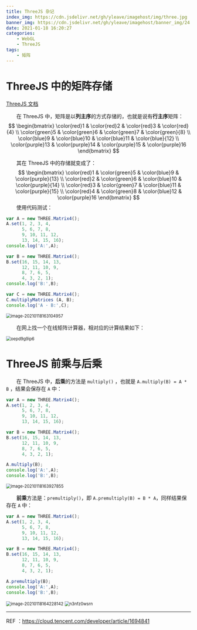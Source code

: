 ```yaml
---
title: ThreeJS 杂记
index_img: https://cdn.jsdelivr.net/gh/yleave/imagehost/img/three.jpg
banner_img: https://cdn.jsdelivr.net/gh/yleave/imagehost/banner_img/24.jpg
date: 2021-01-18 16:20:27
categories:
    - WebGL
    - ThreeJS
tags:
    - 矩阵
---
```




# ThreeJS 中的矩阵存储

[ThreeJS 文档](https://threejs.org/docs/index.html#api/zh/math/Matrix4)



&emsp;&emsp;在 ThreeJS 中，矩阵是以**列主序**的方式存储的，也就是说有**行主序**矩阵：
$$
\begin{bmatrix}  \color{red}1 & \color{red}2 & \color{red}3 & \color{red}{4} \\ \color{green}5 & \color{green}6 & \color{green}7 & \color{green}{8} \\ \color{blue}9 & \color{blue}10 & \color{blue}11 & \color{blue}{12} \\ \color{purple}13 & \color{purple}14 & \color{purple}15 & \color{purple}16 \end{bmatrix}
$$


&emsp;&emsp;其在 ThreeJS 中的存储就变成了：
$$
\begin{bmatrix}  \color{red}1 & \color{green}5 & \color{blue}9 & \color{purple}{13} \\ \color{red}2 & \color{green}6 & \color{blue}10 & \color{purple}{14} \\ \color{red}3 & \color{green}7 & \color{blue}11 & \color{purple}{15} \\ \color{red}4 & \color{green}8 & \color{blue}12 & \color{purple}16 \end{bmatrix}
$$
&emsp;&emsp;使用代码测试：

```js
var A = new THREE.Matrix4();
A.set(1, 2, 3, 4,
      5, 6, 7, 8,
      9, 10, 11, 12,
      13, 14, 15, 16);
console.log('A:',A);

var B = new THREE.Matrix4();
B.set(16, 15, 14, 13,
      12, 11, 10, 9,
      8, 7, 6, 5,
      4, 3, 2, 1);
console.log('B:',B);

var C = new THREE.Matrix4();
C.multiplyMatrices (A, B);    
console.log('A · B:',C);
```

<img src="https://cdn.jsdelivr.net/gh/yleave/imagehost@master/img/image-20210118163104957.png" alt="image-20210118163104957" style="zoom:80%;" />

&emsp;&emsp;在网上找一个在线矩阵计算器，相对应的计算结果如下：

<img src="https://cdn.jsdelivr.net/gh/yleave/imagehost@master/img/oepd9g9ip6.jpeg" alt="oepd9g9ip6" style="zoom:80%;" />

# ThreeJS 前乘与后乘 

&emsp;&emsp;在 ThreeJS 中，**后乘**的方法是 `multiply()` ，也就是 `A.multiply(B) = A * B` ，结果会保存在 `A` 中：

```js
var A = new THREE.Matrix4();
A.set(1, 2, 3, 4,
      5, 6, 7, 8,
      9, 10, 11, 12,
      13, 14, 15, 16);

var B = new THREE.Matrix4();
B.set(16, 15, 14, 13,
      12, 11, 10, 9,
      8, 7, 6, 5,
      4, 3, 2, 1);

A.multiply(B);
console.log('A:',A);
console.log('B:',B);
```

<img src="https://cdn.jsdelivr.net/gh/yleave/imagehost@master/img/image-20210118163927855.png" alt="image-20210118163927855" style="zoom:80%;" />

&emsp;&emsp;**前乘**方法是：`premultiply()`，即 `A.premultiply(B) = B * A`，同样结果保存在 `A` 中：

```js
var A = new THREE.Matrix4();
A.set(1, 2, 3, 4,
      5, 6, 7, 8,
      9, 10, 11, 12,
      13, 14, 15, 16);

var B = new THREE.Matrix4();
B.set(16, 15, 14, 13,
      12, 11, 10, 9,
      8, 7, 6, 5,
      4, 3, 2, 1);

A.premultiply(B);
console.log('A:',A);
console.log('B:',B);
```

<img src="https://cdn.jsdelivr.net/gh/yleave/imagehost@master/img/image-20210118164228142.png" alt="image-20210118164228142" style="zoom:80%;" />

<img src="https://cdn.jsdelivr.net/gh/yleave/imagehost@master/img/n3nfz0wsrn.jpeg" alt="n3nfz0wsrn" style="zoom: 80%;" />

---

REF ：https://cloud.tencent.com/developer/article/1694841

